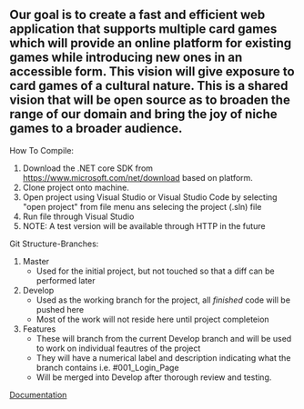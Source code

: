 
## Our goal is to create a fast and efficient web application that supports multiple card games which will provide an online platform for existing games while introducing new ones in an accessible form. This vision will give exposure to card games of a cultural nature. This is a shared vision that will be open source as to broaden the range of our domain and bring the joy of niche games to a broader audience.

How To Compile:
1. Download the .NET core SDK from https://www.microsoft.com/net/download based on platform. 
2. Clone project onto machine.
3. Open project using Visual Studio or Visual Studio Code by selecting "open project" from file menu ans selecing the project (.sln) file
4. Run file through Visual Studio
5. NOTE: A test version will be available through HTTP in the future

Git Structure-Branches:
1. Master
    - Used for the initial project, but not touched so that a diff can be performed later
2. Develop
    - Used as the working branch for the project, all *finished* code will be pushed here
    - Most of the work will not reside here until project completeion
3. Features
    - These will branch from the current Develop branch and will be used to work on individual feautres of the project
    - They will have a numerical label and description indicating what the branch contains i.e. #001_Login_Page
    - Will be merged into Develop after thorough review and testing.

[Documentation](https://drive.google.com/drive/folders/1LZWzqJHkDROf3FxlJqt9z19stl5ErKpn?usp=sharing)
